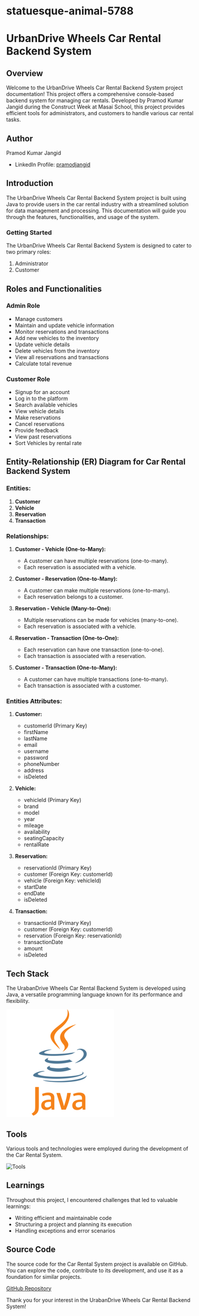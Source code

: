 # statuesque-animal-5788

# UrbanDrive Wheels Car Rental Backend System

## Overview

Welcome to the UrbanDrive Wheels Car Rental Backend System project documentation! This project offers a comprehensive console-based backend system for managing car rentals. Developed by Pramod Kumar Jangid during the Construct Week at Masai School, this project provides efficient tools for administrators, and customers to handle various car rental tasks.

## Author

Pramod Kumar Jangid
- LinkedIn Profile: [pramodjangid](https://www.linkedin.com/in/pramodjangid)

## Introduction

The UrbanDrive Wheels Car Rental Backend System project is built using Java to provide users in the car rental industry with a streamlined solution for data management and processing. This documentation will guide you through the features, functionalities, and usage of the system.

### Getting Started

The UrbanDrive Wheels Car Rental Backend System is designed to cater to two primary roles:

1. Administrator
2. Customer

## Roles and Functionalities

### Admin Role

- Manage customers
- Maintain and update vehicle information
- Monitor reservations and transactions
- Add new vehicles to the inventory
- Update vehicle details
- Delete vehicles from the inventory
- View all reservations and transactions
- Calculate total revenue

### Customer Role

- Signup for an account
- Log in to the platform
- Search available vehicles
- View vehicle details
- Make reservations
- Cancel reservations
- Provide feedback
- View past reservations
- Sort Vehicles by rental rate



## Entity-Relationship (ER) Diagram for Car Rental Backend System

### Entities:
1. **Customer**
2. **Vehicle**
3. **Reservation**
4. **Transaction**

### Relationships:

1. **Customer - Vehicle (One-to-Many):**
   - A customer can have multiple reservations (one-to-many).
   - Each reservation is associated with a vehicle.

2. **Customer - Reservation (One-to-Many):**
   - A customer can make multiple reservations (one-to-many).
   - Each reservation belongs to a customer.

3. **Reservation - Vehicle (Many-to-One):**
   - Multiple reservations can be made for vehicles (many-to-one).
   - Each reservation is associated with a vehicle.

4. **Reservation - Transaction (One-to-One):**
   - Each reservation can have one transaction (one-to-one).
   - Each transaction is associated with a reservation.

5. **Customer - Transaction (One-to-Many):**
   - A customer can have multiple transactions (one-to-many).
   - Each transaction is associated with a customer.

### Entities Attributes:

1. **Customer:**
   - customerId (Primary Key)
   - firstName
   - lastName
   - email
   - username
   - password
   - phoneNumber
   - address
   - isDeleted

2. **Vehicle:**
   - vehicleId (Primary Key)
   - brand
   - model
   - year
   - mileage
   - availability
   - seatingCapacity
   - rentalRate

3. **Reservation:**
   - reservationId (Primary Key)
   - customer (Foreign Key: customerId)
   - vehicle (Foreign Key: vehicleId)
   - startDate
   - endDate
   - isDeleted

4. **Transaction:**
   - transactionId (Primary Key)
   - customer (Foreign Key: customerId)
   - reservation (Foreign Key: reservationId)
   - transactionDate
   - amount
   - isDeleted



## Tech Stack

The UrabanDrive Wheels Car Rental Backend System is developed using Java, a versatile programming language known for its performance and flexibility.


![Java Logo](https://raw.githubusercontent.com/github/explore/5b3600551e122a3277c2c5368af2ad5725ffa9a1/topics/java/java.png)

## Tools

Various tools and technologies were employed during the development of the Car Rental System.


![Tools](https://encrypted-tbn0.gstatic.com/images?q=tbn:ANd9GcRlfELtjrat8Rdge4RUNtjh7Nt6_vO4TEZoE83FmDf-&s)


## Learnings


Throughout this project, I encountered challenges that led to valuable learnings:

- Writing efficient and maintainable code
- Structuring a project and planning its execution
- Handling exceptions and error scenarios


## Source Code


The source code for the Car Rental System project is available on GitHub. You can explore the code, contribute to its development, and use it as a foundation for similar projects.

[GitHub Repository](https://github.com/pramodjangid/statuesque-animal-5788)

Thank you for your interest in the UrabanDrive Wheels Car Rental Backend System!










